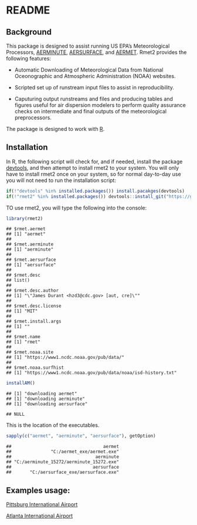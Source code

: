 README
================

## Background

This package is designed to assist running US EPA’s Meteorological
Processors,
[AERMINUTE](https://www3.epa.gov/scram001/metobsdata_procaccprogs.htm),
[AERSURFACE](https://www3.epa.gov/ttn/scram/dispersion_related.htm#aersurface),
and [AERMET](https://www3.epa.gov/scram001/metobsdata_procaccprogs.htm).
Rmet2 provides the following features:

-   Automatic Downloading of Meteorological Data from National
    Oceonographic and Atmospheric Administration (NOAA) websites.

-   Scripted set up of runstream input files to assist in
    reproducibility.

-   Caputuring output runstreams and files and producing tables and
    figures useful for air dispersion modelers to perform quality
    assurance checks on intermediate and final outputs of the
    meteorological preprocessors.

The package is designed to work with [R](www.r-project.org).

## Installation

In R, the following script will check for, and if needed, install the
package
[devtools](https://cran.r-project.org/web/packages/devtools/index.html),
and then attempt to install rmet2 to your system. You will only have to
install rmet2 once on your system, so for normal day-to-day use you will
not need to run the installation script:

``` r
if(!"devtools" %in% installed.packages()) install.pacakges(devtools)
if(!"rmet2" %in% installed.packages()) devtools::install_git("https://github.com/YoJimboDurant/rmet2")
```

TO use rmet2, you will type the following into the console:

``` r
library(rmet2)
```

    ## $rmet.aermet
    ## [1] "aermet"
    ## 
    ## $rmet.aerminute
    ## [1] "aerminute"
    ## 
    ## $rmet.aersurface
    ## [1] "aersurface"
    ## 
    ## $rmet.desc
    ## list()
    ## 
    ## $rmet.desc.author
    ## [1] "\"James Durant <hzd3@cdc.gov> [aut, cre]\""
    ## 
    ## $rmet.desc.license
    ## [1] "MIT"
    ## 
    ## $rmet.install.args
    ## [1] ""
    ## 
    ## $rmet.name
    ## [1] "rmet"
    ## 
    ## $rmet.noaa.site
    ## [1] "https://www1.ncdc.noaa.gov/pub/data/"
    ## 
    ## $rmet.noaa.surfhist
    ## [1] "https://www1.ncdc.noaa.gov/pub/data/noaa/isd-history.txt"

``` r
installAM()
```

    ## [1] "downloading aermet"
    ## [1] "downloading aerminute"
    ## [1] "downloading aersurface"

    ## NULL

This is the location of the executables.

``` r
sapply(c("aermet", "aerminute", "aersurface"), getOption)
```

    ##                                   aermet 
    ##               "C:/aermet_exe/aermet.exe" 
    ##                                aerminute 
    ## "C:/aerminute_15272/aerminute_15272.exe" 
    ##                               aersurface 
    ##       "C:/aersurface_exe/aersurface.exe"

## Examples usage:

[Pittsburg International
Airport](https://github.com/YoJimboDurant/rmet2/blob/master/examples/kpit.md)

[Atlanta International
Airport](http://htmlpreview.github.io/?https://github.com/YoJimboDurant/rmet2/blob/dev/examples/atlanta.md)
